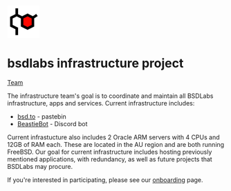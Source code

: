 ![bsdlabs logo](https://github.com/bsdlabs/infra/blob/main/bsdlabs%20logo%20sm.png) 
# bsdlabs infrastructure project

[Team](https://github.com/orgs/bsdlabs/teams/infrastructure)

The infrastructure team's goal is to coordinate and maintain all BSDLabs infrastructure, apps and services. Current infrastructure includes:
* [bsd.to](https://bsd.to) - pastebin
* [BeastieBot](https://github.com/bsdlabs/Beastie-Bot) - Discord bot

Current infrastucture also includes 2 Oracle ARM servers with 4 CPUs and 12GB of RAM each. These are located in the AU region and are both running FreeBSD. Our goal for current infrastructure includes hosting previously mentioned applications, with redundancy, as well as future projects that BSDLabs may procure. 

If you're interested in participating, please see our [onboarding](https://github.com/bsdlabs/infra/blob/main/onboarding.md) page.
